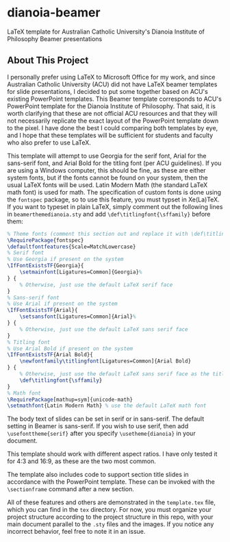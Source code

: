 # dianoia-beamer
LaTeX template for Australian Catholic University's Dianoia Institute of Philosophy Beamer presentations

## About This Project
I personally prefer using LaTeX to Microsoft Office for my work, and since Australian Catholic University (ACU) did not have LaTeX beamer templates for slide presentations, I decided to put some together based on ACU's existing PowerPoint templates. This Beamer template corresponds to ACU's PowerPoint template for the Dianoia Institute of Philosophy. That said, it is worth clarifying that these are not official ACU resources and that they will not necessarily replicate the exact layout of the PowerPoint template down to the pixel. I have done the best I could comparing both templates by eye, and I hope that these templates will be sufficient for students and faculty who also prefer to use LaTeX.

This template will attempt to use Georgia for the serif font, Arial for the sans-serif font, and Arial Bold for the titling font (per ACU guidelines). If you are using a Windows computer, this should be fine, as these are either system fonts, but if the fonts cannot be found on your system, then the usual LaTeX fonts will be used. Latin Modern Math (the standard LaTeX math font) is used for math. The specification of custom fonts is done using the `fontspec` package, so to use this feature, you must typset in Xe(La)TeX. If you want to typeset in plain LaTeX, simply comment out the following lines in `beamerthemedianoia.sty` and add `\def\titlingfont{\sffamily}` before them:

```tex
% Theme fonts (comment this section out and replace it with \def\titlingfont{\sffamily} if you want to use plain LaTeX)
\RequirePackage{fontspec}
\defaultfontfeatures{Scale=MatchLowercase}
% Serif font
% Use Georgia if present on the system
\IfFontExistsTF{Georgia}{
	\setmainfont[Ligatures=Common]{Georgia}%
} {
	% Otherwise, just use the default LaTeX serif face
}
% Sans-serif font
% Use Arial if present on the system
\IfFontExistsTF{Arial}{
	\setsansfont[Ligatures=Common]{Arial}%
} {
	% Otherwise, just use the default LaTeX sans serif face
}
% Titling font
% Use Arial Bold if present on the system
\IfFontExistsTF{Arial Bold}{
	\newfontfamily\titlingfont[Ligatures=Common]{Arial Bold}
} {
	% Otherwise, just use the default LaTeX sans serif face as the titling face
	\def\titlingfont{\sffamily}
}
% Math font
\RequirePackage[mathup=sym]{unicode-math}
\setmathfont{Latin Modern Math} % use the default LaTeX math font
```

The body text of slides can be set in serif or in sans-serif. The default setting in Beamer is sans-serif. If you wish to use serif, then add `\usefonttheme{serif}` after you specify `\usetheme{dianoia}` in your document.

This template should work with different aspect ratios. I have only tested it for 4:3 and 16:9, as these are the two most common.

The template also includes code to support section title slides in accordance with the PowerPoint template. These can be invoked with the `\sectionframe` command after a new section.

All of these features and others are demonstrated in the `template.tex` file, which you can find in the `tex` directory. For now, you must organize your project structure according to the project structure in this repo, with your main document parallel to the `.sty` files and the images. If you notice any incorrect behavior, feel free to note it in an issue.